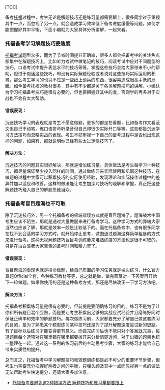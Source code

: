 

[TOC]

备考[托福](http://toefl.zhan.com/)过程中，考生无论是解题技巧还是练习量都需要跟上，很多同学过于重视其中一点，而忽视了另一点，就会造成学习效率低下备考进度缓慢等问题。如何才能把握好其中平衡，下面小编就为大家具体分析讲解，一起来看。

### **托福备考学习解题技巧要适度**

[托福考试](http://toefl.zhan.com/)题型众多，而为了节省时间提升正确率，很多人都会把备考中的关注焦点都集中在解题技巧上，比如听力考试中做笔记的技巧，阅读考试中应对不同题型的技巧，口语考试中提升表达水平的技巧等等。掌握这些技巧会给大家带来不小的帮助，但过于痴迷这些技巧，却没有实际解题经验或者说对这些技巧实际运用的积累，那么考生学习的也只不过是一些纸上谈兵的东西，很容易造成眼高手低的局面。如今备考托福的教材很多，其中有不少都是关于各类解题技巧的讲解，小编认为学习托福备考技巧是很有必要的，但也要把握好其中的度，否则学的再多对于实战也不会有太大帮助。

#### 错误表现：

沉迷技巧学习的表现就是考生不愿意做题，更多的都是在看题，比如备考作文看范文但自己不动笔，练口语拼命听录音但自己却很少实际开口等等。这些都是沉迷学习方法技巧而忽略实战的表现。考生不妨审视一下自己的备考过程中是否也出现这样的问题，如果有，那就说明你已经有些太过迷信技巧了。

#### 解决方法：

沉迷技巧的问题其实很好解决，那就是增加练习量。具体做法是考生每学习一种技巧，都尽量保证至少投入同样的时间，通过做练习来实际使用和巩固这种技巧，在做题的过程中大家可以积累技巧的实际使用经验，发现理论和实际操作过程中的差异并加以适应和改善。这样的做法能让考生加深对技巧的理解和掌握，真正把这些解题技巧融入自己的解题思维当众。

### **托福备考盲目题海也不可取**

除了沉迷技巧外，另一个托福备考的极端错误方式就是盲目题海了。题海战术中国考生应该不陌生，那就是通过大量做题来进行备考学习。这种学习方式的弊端大家当然也应该了解，那就是效率一般是比较低下的。而在托福备考中，也有很多同学在找不到合适的学习方式时，就开始停止思考，试图通过题海这样简单粗暴的方式来进行备考。这种无视解题技巧盲目考训练量来堆熟练度的方法也是很不可取的，只是在白白浪费大家宝贵的备考时间和精力罢了。

#### 错误表现：

盲目题海的表现也就是拼命做题，给自己布置的学习任务就是埋头练习，什么官方真题Official全套，各种练习教材等等，总之就是做，做完草草对一下答案再开始下一轮做题。如果你使用的还是这种备考方式，那还是尽快改正一下学习方法吧。

#### 解决方法：

托福备考积累练习量是很有必要的，但前提是要明确练习的目的。练习不是为了让你和所有题目混个脸熟，而是要让考生积累出足够的实战应试经验并且磨练好同时保证正确率和效率的解题技巧。每次做练习前，大家都要充分了解自己做这套练习的目的，是为了熟悉某个题型练习某种技巧还是为了提升解题速度尝试新的思路。有了目标以后练习才能变得更有意义。而做完练习后也不能只对个答案就完事，每道题目每个选项对在哪里错在哪里都要摊开来分析清楚透彻，对于出错的题目也统一整理在一起。通过这一系列的练习前后的主动思考步骤，大家的练习才能给自己带来实质性的提升。



总而言之，托福备考中学习解题技巧和做题训练都是必不可少的重要环节步骤，但考生也需要充分把握好两者之间的平衡，只埋头顾及其中一点而忽视另一点的做法无法帮助考生快速提分，还请大家多加注意。

- [托福备考要避免这2种错误方法 解题技巧和练习量都要跟上](<http://toefl.zhan.com/jihua78274.html>)